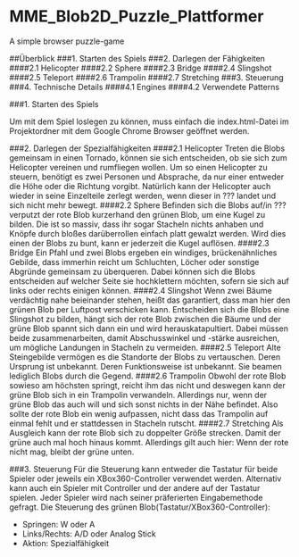 MME_Blob2D_Puzzle_Plattformer
=============================

A simple browser puzzle-game

##Überblick
###1. Starten des Spiels
###2. Darlegen der Fähigkeiten
####2.1 Helicopter
####2.2 Sphere
####2.3 Bridge
####2.4 Slingshot
####2.5 Teleport
####2.6 Trampolin
####2.7 Stretching
###3. Steuerung
###4. Technische Details
####4.1 Engines
####4.2 Verwendete Patterns



###1. Starten des Spiels

Um mit dem Spiel loslegen zu können, muss einfach die index.html-Datei im Projektordner mit dem Google Chrome Browser geöffnet werden.

###2. Darlegen der Spezialfähigkeiten
####2.1 Helicopter
Treten die Blobs gemeinsam in einen Tornado, können sie sich entscheiden, ob sie sich zum Helicopter vereinen und rumfliegen wollen. Um so einen Helicopter zu steuern, benötigt es zwei Personen und Absprache, da nur einer entweder die Höhe oder die Richtung vorgibt. Natürlich kann der Helicopter auch wieder in seine Einzelteile zerlegt werden, wenn dieser in ??? landet und sich nicht mehr bewegt.
####2.2 Sphere
Befinden sich die Blobs auf/in ??? verputzt der rote Blob kurzerhand den grünen Blob, um eine Kugel zu bilden. Die ist so massiv, dass ihr sogar Stacheln nichts anhaben und Knöpfe durch bloßes darüberrollen einfach platt gewalzt werden. Wird dies einen der Blobs zu bunt, kann er jederzeit die Kugel auflösen.
####2.3 Bridge
Ein Pfahl und zwei Blobs ergeben ein windiges, brückenähnliches Gebilde, dass immerhin reicht um Schluchten, Löcher oder sonstige Abgründe gemeinsam zu überqueren. Dabei können sich die Blobs entscheiden auf welcher Seite sie hochklettern möchten, sofern sie sich auf links oder rechts einigen können.
####2.4 Slingshot
Wenn zwei Bäume verdächtig nahe beieinander stehen, heißt das garantiert, dass man hier den grünen Blob per Luftpost verschicken kann. Entscheiden sich die Blobs eine Slingshot zu bilden, hängt sich der rote Blob zwischen die Bäume und der grüne Blob spannt sich dann ein und wird herauskatapultiert. Dabei müssen beide zusammenarbeiten, damit Abschusswinkel und -stärke ausreichen, um mögliche Landungen in Stacheln zu vermeiden.
####2.5 Teleport
Alte Steingebilde vermögen es die Standorte der Blobs zu vertauschen. Deren Ursprung ist unbekannt. Deren Funktionsweise ist unbekannt. Sie beamen lediglich Blobs durch die Gegend.
####2.6 Trampolin
Obwohl der rote Blob sowieso am höchsten springt, reicht ihm das nicht und deswegen kann der grüne Blob sich in ein Trampolin verwandeln. Allerdings nur, wenn der grüne Blob das auch will und sich sonst nichts in der Nähe befindet. Also sollte der rote Blob ein wenig aufpassen, nicht dass das Trampolin auf einmal fehlt und er stattdessen in Stacheln rutscht.
####2.7 Stretching
Als Ausgleich kann der rote Blob sich zu doppelter Größe strecken. Damit der grüne auch mal hoch hinaus kommt. Allerdings gilt auch hier: Wenn der rote nicht mag, bleibt der grüne unten.

###3. Steuerung
Für die Steuerung kann entweder die Tastatur für beide Spieler oder jeweils ein XBox360-Controller verwendet werden. Alternativ kann auch ein Spieler mit Controller und der andere auf der Tastatur spielen. Jeder Spieler wird nach seiner präferierten Eingabemethode gefragt. 
Die Steuerung des grünen Blob(Tastatur/XBox360-Controller):
  * Springen:      W oder A
  * Links/Rechts:  A/D oder Analog Stick
  * Aktion:        Spezialfähigkeit
  
